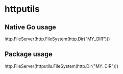 # httputils

## Native Go usage
   http.FileServer(http.FileSystem(http.Dir("MY_DIR")))

## Package usage
   http.FileServer(httputils.FileSystem(http.Dir("MY_DIR")))
